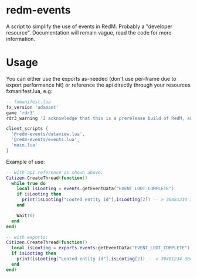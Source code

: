 # redm-events

A script to simplify the use of events in RedM.
Probably a "developer resource".
Documentation will remain vague, read the code for more information.

# Usage

You can either use the exports as-needed (don't use per-frame due to export performance hit) or reference the api directly through your resources fxmanifest.lua, e.g:

```lua
-- fxmanifest.lua
fx_version 'adamant'
game 'rdr3'
rdr3_warning 'I acknowledge that this is a prerelease build of RedM, and I am aware my resources *will* become incompatible once RedM ships.'

client_scripts {
  '@redm-events/dataview.lua',
  '@redm-events/events.lua',
  'main.lua'
}

```

Example of use:

```lua
-- with api reference as shown above:
Citizen.CreateThread(function()
  while true do
    local isLooting = events.getEventData("EVENT_LOOT_COMPLETE")
    if isLooting then
      print(isLooting["Looted entity id"],isLooting[2]) -- > 30481234 30481234
    end

    Wait(0)
  end
end)

-- with exports:
Citizen.CreateThread(function()
  local isLooting = exports.events:getEventData("EVENT_LOOT_COMPLETE")
  if isLooting then
    print(isLooting["Looted entity id"],isLooting[2]) -- > 30481234 30481234
  end
end)
```